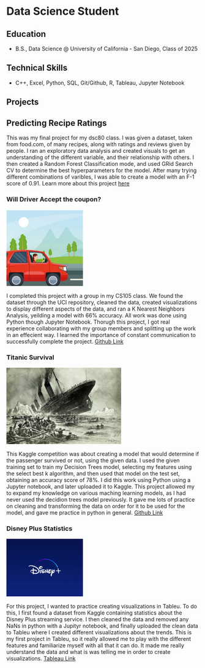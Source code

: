 # Data Science Student

## Education
- B.S., Data Science @ University of California - San Diego, Class of 2025

## Technical Skills
- C++, Excel, Python, SQL, Git/Github, R, Tableau, Jupyter Notebook


## Projects

## Predicting Recipe Ratings

This was my final project for my dsc80 class. I was given a dataset, taken from food.com, of many recipes, along with ratings and reviews given by people. I ran an exploratory data analysis and created visuals to get an understanding of the different variable, and their relationship with others. I then created a Random Forest Classification mode, and used GRid Search CV to determine the best hyperparameters for the model. After many trying different combinations of varibles, I was able to create a model with an F-1 score of 0.91. Learn more about this project [here](https://jahnavi-naik.github.io/recipe-analysis/)

  
### Will Driver Accept the coupon?
<img src="driving.jpeg" alt="Driver" width = "200">

I completed this project with a group in my CS105 class. We found the dataset through the UCI repository, cleaned the data, created visualizations to display different aspects of the data, and ran a K Nearest Neighbors Analysis, yeilding a model with 66% accuracy. All work was done using Python though Jupyter Notebook. Thorugh this project, I got real experience collaborating with my group members and splitting up the work in an effecient way. I learned the importance of constant communication to successfully complete the project. [Github Link](https://github.com/jahnavi-naik/DriverCouponProject)
  
### Titanic Survival
<img src="titanic_photo.jpeg" alt="Titanic" width = "300">

This Kaggle competition was about creating a model that would determine if the passenger survived or not, using the given data. I used the given training set to train my Decision Trees model, selecting my features using the select best k algorithm, and then used that model on the test set, obtaining an accuracy score of 78%. I did this work using Python using a Jupyter notebook, and later uploaded it to Kaggle. This project allowed my to expand my knowledge on various maching learning models, as I had never used the decidion trees model previously. It gave me lots of practice on cleaning and transforming the data on order for it to be used for the model, and gave me practice in python in general.
[Github Link](https://github.com/jahnavi-naik/TitanicKaggleProject)

### Disney Plus Statistics
<img src="disney_plus_logo.jpeg" alt="Disney" width = "200">

For this project, I wanted to practice creating visualizations in Tableu. To do this, I first found a dataset from Kaggle containing statistics about the Disney Plus streaming service. I then cleaned the data and removed any NaNs in python with a Jupityr notebook, and finally uploaded the clean data to Tableu where I created different visualizations about the trends. This is my first project in Tableu, so it really allowed me to play with the different features and familiarize myself with all that it can do. It made me really understand the data and what is was telling me in order to create visualizations.
[Tableau Link](https://public.tableau.com/app/profile/jahnavi.naik/viz/DisneyPlusDashboard_16914335376510/Dashboard1)


